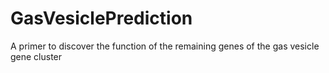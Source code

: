 # GasVesiclePrediction
A primer to discover the function of the remaining genes of the gas vesicle gene cluster
